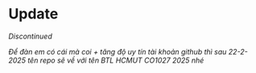 # Update

*Discontinued*

*Để đàn em có cái mà coi + tăng độ uy tín tài khoản github thì sau 22-2-2025 tên repo sẽ về với tên BTL HCMUT CO1027 2025 nhé*
